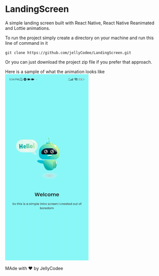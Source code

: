 # LandingScreen
A simple landing screen built with React Native, React Native Reanimated and Lottie animations.

To run the project simply create a directory on your machine and run this line of command in it
```
git clone https://github.com/jellyCodee/LandingScreen.git
```

Or you can just download the project zip file if you prefer that approach.


Here is a sample of what the animation looks like
![](/assets/sample.gif)



MAde with ❤ by JellyCodee
